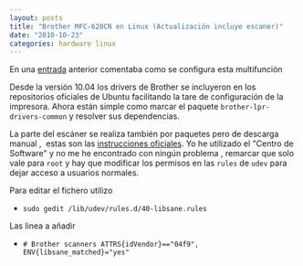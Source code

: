 ```yaml
---
layout: posts
title: "Brother MFC-620CN en Linux (Actualización incluye escaner)"
date: "2010-10-23"
categories: hardware linux
---
```


En una [entrada](https://luispuente.net/2008/01/brother-mfc-620cn-en-linux/) anterior comentaba como se configura esta multifunción

Desde la versión 10.04 los drivers de Brother se incluyeron en los repositorios oficiales de Ubuntu facilitando la tare de configuración de la impresora. Ahora están simple como marcar el paquete `brother-lpr-drivers-common` y resolver sus dependencias.

La parte del escáner se realiza también por paquetes pero de descarga manual ,  estas son las [instrucciones oficiales](https://welcome.solutions.brother.com/bsc/public_s/id/linux/en/instruction_scn1c.html). Yo he utilizado el "Centro de Software" y no me he encontrado con ningún problema , remarcar que solo vale para `root` y hay que modificar los permisos en las `rules` de `udev` para dejar acceso a usuarios normales.

Para editar el fichero utilizo

- `sudo gedit /lib/udev/rules.d/40-libsane.rules`

Las linea a añadir

- `# Brother scanners ATTRS{idVendor}=="04f9", ENV{libsane_matched}="yes"`
